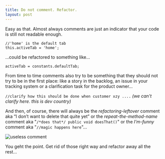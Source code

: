 ```yaml
---
title: Do not comment. Refactor.
layout: post
---
```


Easy as that. Almost always comments are just an indicator that your code is still not readable enough.
```
//'home' is the default tab
this.activeTab = 'home';
```
...could be refactored to something like...
```
activeTab = constants.defaultTab;
```
From time to time comments also try to be something that they should not try to be in the first place: like a story in the backlog, an issue in your tracking system or a clarification task for the product owner…

``//clarify how this should be done when customer xzy ....``
*(we can't clarify here. this is dev country)*

And then, of course, there will always be the *refactoring-leftover* comment aka “I don’t want to delete that quite yet” or the *repeat-the-method-name* comment aka "``/*does that*/ public void doesThat()``" or the *I’m-funny* comment aka "``//magic happens here``"...

![useless comment]({{"/assets/comments_wet_floor.jpg"}})

You geht the point. Get rid of those right way and refactor away all the rest...